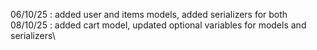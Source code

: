 06/10/25 : added user and items models, added serializers for both\
08/10/25 : added cart model, updated optional variables for models and serializers\

